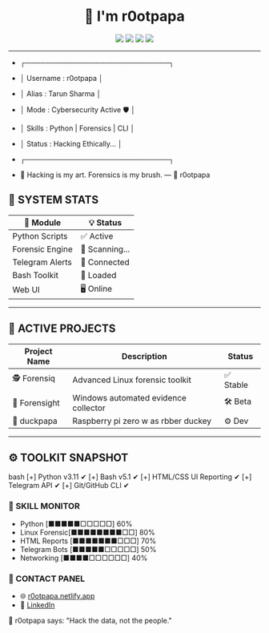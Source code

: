 <h1 align="center">🧠 I'm r0otpapa</h1>

<p align="center">
  <img src="https://img.shields.io/badge/System-Active-brightgreen?style=flat&logo=linux"/>
  <img src="https://img.shields.io/badge/User-r0otpapa-blue?style=flat&logo=github"/>
  <img src="https://img.shields.io/badge/Shell-Bash-lightgrey?style=flat&logo=gnubash"/>
  <img src="https://img.shields.io/badge/Last_Update-Auto--Sync-orange?style=flat"/>
</p>

---



- ┌─────────────────────────────┐
- │  Username   : r0otpapa                 │
- │  Alias      : Tarun Sharma             │
- │  Mode       : Cybersecurity Active 🛡  │
- │  Skills     : Python | Forensics | CLI │
- │  Status     : Hacking Ethically...     │
- ┌─────────────────────────────┐

- 💬 Hacking is my art. Forensics is my brush.
— 🧠 r0otpapa

## 🧪 SYSTEM STATS

| 🔧 Module         | 💡 Status        |
|------------------|------------------|
| Python Scripts    | ✅ Active         |
| Forensic Engine   | 🔁 Scanning...    |
| Telegram Alerts   | 📡 Connected      |
| Bash Toolkit      | 🧰 Loaded         |
| Web UI            | 🖥️  Online         |

---

## 🔐 ACTIVE PROJECTS

| Project Name      | Description                                 | Status     |
|-------------------|---------------------------------------------|------------|
| 🕵️ Forensiq        | Advanced Linux forensic toolkit             | ✅ Stable   |
| 📎 Forensight      | Windows automated evidence collector        | 🛠 Beta     |
| 🦆 duckpapa      | Raspberry pi zero w as rbber duckey            | ⚙️ Dev      |

---

## ⚙️ TOOLKIT SNAPSHOT

bash
[+] Python      v3.11 ✔
[+] Bash        v5.1  ✔
[+] HTML/CSS    UI Reporting ✔
[+] Telegram API     ✔
[+] Git/GitHub CLI   ✔


### 🧠 SKILL MONITOR

- Python        [■■■■■□□□□□] 60%
- Linux Forensic[■■■■■■■■□□] 80%
- HTML Reports  [■■■■■■■□□□] 70%
- Telegram Bots [■■■■■□□□□□] 50%
- Networking     [■■■■□□□□□□] 40%


### 📡 CONTACT PANEL


- 🌐 [r0otpapa.netlify.app](https://r0otpapa.netlify.app/)
- 💼 [LinkedIn](https://www.linkedin.com/in/tarun-kumar-sharma-b99b00305)


💬 r0otpapa says: "Hack the data, not the people."
